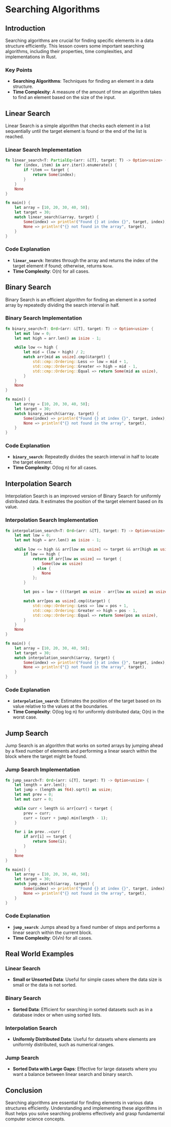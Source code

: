 # Searching Algorithms

## Introduction

Searching algorithms are crucial for finding specific elements in a data structure efficiently. This lesson covers some important searching algorithms, including their properties, time complexities, and implementations in Rust.

### Key Points

- **Searching Algorithms**: Techniques for finding an element in a data structure.
- **Time Complexity**: A measure of the amount of time an algorithm takes to find an element based on the size of the input.

## Linear Search

Linear Search is a simple algorithm that checks each element in a list sequentially until the target element is found or the end of the list is reached.

### Linear Search Implementation

```rust
fn linear_search<T: PartialEq>(arr: &[T], target: T) -> Option<usize> {
    for (index, item) in arr.iter().enumerate() {
        if *item == target {
            return Some(index);
        }
    }
    None
}

fn main() {
    let array = [10, 20, 30, 40, 50];
    let target = 30;
    match linear_search(&array, target) {
        Some(index) => println!("Found {} at index {}", target, index),
        None => println!("{} not found in the array", target),
    }
}
```

### Code Explanation

- **`linear_search`**: Iterates through the array and returns the index of the target element if found; otherwise, returns `None`.
- **Time Complexity**: O(n) for all cases.

## Binary Search

Binary Search is an efficient algorithm for finding an element in a sorted array by repeatedly dividing the search interval in half.

### Binary Search Implementation

```rust
fn binary_search<T: Ord>(arr: &[T], target: T) -> Option<usize> {
    let mut low = 0;
    let mut high = arr.len() as isize - 1;

    while low <= high {
        let mid = (low + high) / 2;
        match arr[mid as usize].cmp(&target) {
            std::cmp::Ordering::Less => low = mid + 1,
            std::cmp::Ordering::Greater => high = mid - 1,
            std::cmp::Ordering::Equal => return Some(mid as usize),
        }
    }
    None
}

fn main() {
    let array = [10, 20, 30, 40, 50];
    let target = 30;
    match binary_search(&array, target) {
        Some(index) => println!("Found {} at index {}", target, index),
        None => println!("{} not found in the array", target),
    }
}
```

### Code Explanation

- **`binary_search`**: Repeatedly divides the search interval in half to locate the target element.
- **Time Complexity**: O(log n) for all cases.

## Interpolation Search

Interpolation Search is an improved version of Binary Search for uniformly distributed data. It estimates the position of the target element based on its value.

### Interpolation Search Implementation

```rust
fn interpolation_search<T: Ord>(arr: &[T], target: T) -> Option<usize> {
    let mut low = 0;
    let mut high = arr.len() as isize - 1;

    while low <= high && arr[low as usize] <= target && arr[high as usize] >= target {
        if low == high {
            return if arr[low as usize] == target {
                Some(low as usize)
            } else {
                None
            };
        }

        let pos = low + (((target as usize - arr[low as usize] as usize) * (high - low)) / (arr[high as usize] as usize - arr[low as usize] as usize)) as isize;

        match arr[pos as usize].cmp(&target) {
            std::cmp::Ordering::Less => low = pos + 1,
            std::cmp::Ordering::Greater => high = pos - 1,
            std::cmp::Ordering::Equal => return Some(pos as usize),
        }
    }
    None
}

fn main() {
    let array = [10, 20, 30, 40, 50];
    let target = 30;
    match interpolation_search(&array, target) {
        Some(index) => println!("Found {} at index {}", target, index),
        None => println!("{} not found in the array", target),
    }
}
```

### Code Explanation

- **`interpolation_search`**: Estimates the position of the target based on its value relative to the values at the boundaries.
- **Time Complexity**: O(log log n) for uniformly distributed data; O(n) in the worst case.

## Jump Search

Jump Search is an algorithm that works on sorted arrays by jumping ahead by a fixed number of elements and performing a linear search within the block where the target might be found.

### Jump Search Implementation

```rust
fn jump_search<T: Ord>(arr: &[T], target: T) -> Option<usize> {
    let length = arr.len();
    let jump = (length as f64).sqrt() as usize;
    let mut prev = 0;
    let mut curr = 0;

    while curr < length && arr[curr] < target {
        prev = curr;
        curr = (curr + jump).min(length - 1);
    }

    for i in prev..=curr {
        if arr[i] == target {
            return Some(i);
        }
    }
    None
}

fn main() {
    let array = [10, 20, 30, 40, 50];
    let target = 30;
    match jump_search(&array, target) {
        Some(index) => println!("Found {} at index {}", target, index),
        None => println!("{} not found in the array", target),
    }
}
```

### Code Explanation

- **`jump_search`**: Jumps ahead by a fixed number of steps and performs a linear search within the current block.
- **Time Complexity**: O(√n) for all cases.

## Real World Examples

### Linear Search

- **Small or Unsorted Data**: Useful for simple cases where the data size is small or the data is not sorted.

### Binary Search

- **Sorted Data**: Efficient for searching in sorted datasets such as in a database index or when using sorted lists.

### Interpolation Search

- **Uniformly Distributed Data**: Useful for datasets where elements are uniformly distributed, such as numerical ranges.

### Jump Search

- **Sorted Data with Large Gaps**: Effective for large datasets where you want a balance between linear search and binary search.

## Conclusion

Searching algorithms are essential for finding elements in various data structures efficiently. Understanding and implementing these algorithms in Rust helps you solve searching problems effectively and grasp fundamental computer science concepts.

